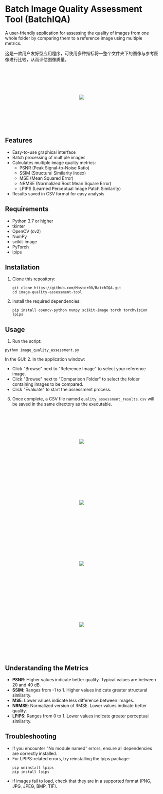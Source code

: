 
# Batch Image Quality Assessment Tool (BatchIQA)

A user-friendly application for assessing the quality of images from one whole folder by comparing them to a reference image using multiple metrics.

这是一款用户友好型应用程序，可使用多种指标将一整个文件夹下的图像与参考图像进行比较，从而评估图像质量。


<div style="display: flex; justify-content: center; align-items: center; height: 200px;">
  <img src="[https://github.com/Mnster00/ImageBatchCropping/blob/main/2.png](https://github.com/Mnster00/BatchIQA/blob/main/figs/1.png)" style="max-width: 80%;">
</div>


## Features

- Easy-to-use graphical interface
- Batch processing of multiple images
- Calculates multiple image quality metrics:
  - PSNR (Peak Signal-to-Noise Ratio)
  - SSIM (Structural Similarity Index)
  - MSE (Mean Squared Error)
  - NRMSE (Normalized Root Mean Square Error)
  - LPIPS (Learned Perceptual Image Patch Similarity)
- Results saved in CSV format for easy analysis

## Requirements

- Python 3.7 or higher
- tkinter
- OpenCV (cv2)
- NumPy
- scikit-image
- PyTorch
- lpips

## Installation

1. Clone this repository:
   ```
   git clone https://github.com/Mnster00/BatchIQA.git
   cd image-quality-assessment-tool
   ```

2. Install the required dependencies:
   ```
   pip install opencv-python numpy scikit-image torch torchvision lpips
   ```

## Usage

1. Run the script:
  ```
  python image_quality_assessment.py
  ```
In the GUI:
2. In the application window:
   - Click "Browse" next to "Reference Image" to select your reference image.
   - Click "Browse" next to "Comparison Folder" to select the folder containing images to be compared.
   - Click "Evaluate" to start the assessment process.
3. Once complete, a CSV file named `quality_assessment_results.csv` will be saved in the same directory as the executable.

<div style="display: flex; justify-content: center; align-items: center; height: 200px;">
  <img src="[https://github.com/Mnster00/ImageBatchCropping/blob/main/2.png](https://github.com/Mnster00/BatchIQA/blob/main/figs/1.png)" style="max-width: 80%;">
</div>

<div style="display: flex; justify-content: center; align-items: center; height: 200px;">
  <img src="[https://github.com/Mnster00/ImageBatchCropping/blob/main/2.png](https://github.com/Mnster00/BatchIQA/blob/main/figs/2.png)" style="max-width: 80%;">
</div>

<div style="display: flex; justify-content: center; align-items: center; height: 200px;">
  <img src="[https://github.com/Mnster00/ImageBatchCropping/blob/main/2.png](https://github.com/Mnster00/BatchIQA/blob/main/figs/3.png)" style="max-width: 80%;">
</div>

<div style="display: flex; justify-content: center; align-items: center; height: 200px;">
  <img src="[https://github.com/Mnster00/ImageBatchCropping/blob/main/2.png](https://github.com/Mnster00/BatchIQA/blob/main/figs/5.png)" style="max-width: 80%;">
</div>





## Understanding the Metrics

- **PSNR**: Higher values indicate better quality. Typical values are between 20 and 40 dB.
- **SSIM**: Ranges from -1 to 1. Higher values indicate greater structural similarity.
- **MSE**: Lower values indicate less difference between images.
- **NRMSE**: Normalized version of RMSE. Lower values indicate better quality.
- **LPIPS**: Ranges from 0 to 1. Lower values indicate greater perceptual similarity.

## Troubleshooting

- If you encounter "No module named" errors, ensure all dependencies are correctly installed.
- For LPIPS-related errors, try reinstalling the lpips package:
  ```
  pip uninstall lpips
  pip install lpips
  ```
- If images fail to load, check that they are in a supported format (PNG, JPG, JPEG, BMP, TIF).




